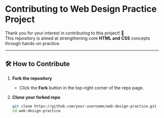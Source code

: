 # Contributing to Web Design Practice Project

Thank you for your interest in contributing to this project! 🎉  
This repository is aimed at strengthening core **HTML and CSS** concepts through hands-on practice.

---

## 🛠 How to Contribute

1. **Fork the repository**
   - Click the **Fork** button in the top-right corner of the repo page.

2. **Clone your forked repo**
   ```bash
   git clone https://github.com/your-username/web-design-practice.git
   cd web-design-practice
